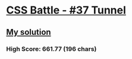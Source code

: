 # [CSS Battle - #37 Tunnel](https://cssbattle.dev/play/37)

## [My solution](https://arpadgbondor.github.io/CSSBattle-37/)

### High Score: 661.77 (196 chars)
